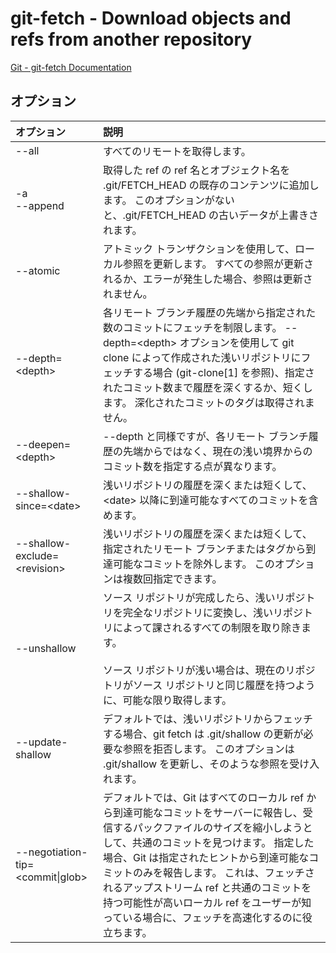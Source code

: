 # git-fetch - Download objects and refs from another repository

[Git - git-fetch Documentation](https://git-scm.com/docs/git-fetch)

## オプション

|オプション|説明|
|:--|:--|
|--all|すべてのリモートを取得します。|
|-a<br>--append|取得した ref の ref 名とオブジェクト名を .git/FETCH_HEAD の既存のコンテンツに追加します。 このオプションがないと、.git/FETCH_HEAD の古いデータが上書きされます。|
|--atomic|アトミック トランザクションを使用して、ローカル参照を更新します。 すべての参照が更新されるか、エラーが発生した場合、参照は更新されません。|
|--depth=\<depth>|各リモート ブランチ履歴の先端から指定された数のコミットにフェッチを制限します。 --depth=\<depth> オプションを使用して git clone によって作成された浅いリポジトリにフェッチする場合 (git-clone[1] を参照)、指定されたコミット数まで履歴を深くするか、短くします。 深化されたコミットのタグは取得されません。|
|--deepen=\<depth>|--depth と同様ですが、各リモート ブランチ履歴の先端からではなく、現在の浅い境界からのコミット数を指定する点が異なります。|
|--shallow-since=\<date>|浅いリポジトリの履歴を深くまたは短くして、\<date> 以降に到達可能なすべてのコミットを含めます。|
|--shallow-exclude=\<revision>|浅いリポジトリの履歴を深くまたは短くして、指定されたリモート ブランチまたはタグから到達可能なコミットを除外します。 このオプションは複数回指定できます。|
|--unshallow|ソース リポジトリが完成したら、浅いリポジトリを完全なリポジトリに変換し、浅いリポジトリによって課されるすべての制限を取り除きます。<br><br>ソース リポジトリが浅い場合は、現在のリポジトリがソース リポジトリと同じ履歴を持つように、可能な限り取得します。|
|--update-shallow|デフォルトでは、浅いリポジトリからフェッチする場合、git fetch は .git/shallow の更新が必要な参照を拒否します。 このオプションは .git/shallow を更新し、そのような参照を受け入れます。|
|--negotiation-tip=\<commit\|glob>|デフォルトでは、Git はすべてのローカル ref から到達可能なコミットをサーバーに報告し、受信するパックファイルのサイズを縮小しようとして、共通のコミットを見つけます。 指定した場合、Git は指定されたヒントから到達可能なコミットのみを報告します。 これは、フェッチされるアップストリーム ref と共通のコミットを持つ可能性が高いローカル ref をユーザーが知っている場合に、フェッチを高速化するのに役立ちます。|
